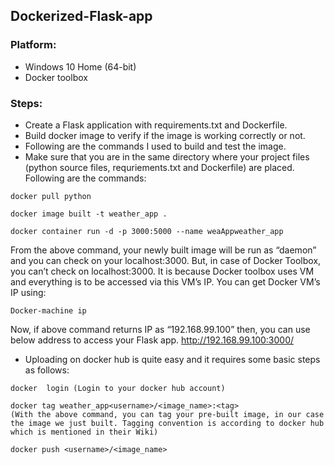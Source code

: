 ## Dockerized-Flask-app
### Platform:
* Windows 10 Home (64-bit)
* Docker toolbox

### Steps:
* Create a Flask application with requirements.txt and Dockerfile.
* Build docker image to verify if the image is working correctly or not. 
* Following are the commands I used to build and test the image. 
* Make sure that you are in the same directory where your project files (python source files, requriements.txt and Dockerfile) are placed. Following are the commands:
```
docker pull python
```
```
docker image built -t weather_app . 
```
```
docker container run -d -p 3000:5000 --name weaAppweather_app
```
From the above command, your newly built image will be run as “daemon” and you can check on your localhost:3000. But, in case of Docker Toolbox, you can’t check on localhost:3000. It is because Docker toolbox uses VM and everything is to be accessed via this VM’s IP.
You can get Docker VM’s IP using:
```
Docker-machine ip
```
Now, if above command returns IP as “192.168.99.100” then, you can use below address to access your Flask app. http://192.168.99.100:3000/

* Uploading on docker hub is quite easy and it requires some basic steps as follows:
```
docker  login (Login to your docker hub account)
```
```
docker tag weather_app<username>/<image_name>:<tag>
(With the above command, you can tag your pre-built image, in our case the image we just built. Tagging convention is according to docker hub which is mentioned in their Wiki)
```
```
docker push <username>/<image_name>
```
